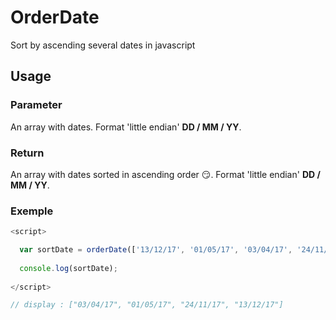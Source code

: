 # OrderDate
Sort by ascending several dates in javascript

## Usage

### Parameter

An array with dates. Format 'little endian' **DD / MM / YY**.

### Return

An array with dates sorted in ascending order :smirk:. Format 'little endian' **DD / MM / YY**.

### Exemple

``` js
<script>

  var sortDate = orderDate(['13/12/17', '01/05/17', '03/04/17', '24/11/17']);
  
  console.log(sortDate);
  
</script>

// display : ["03/04/17", "01/05/17", "24/11/17", "13/12/17"]
```


